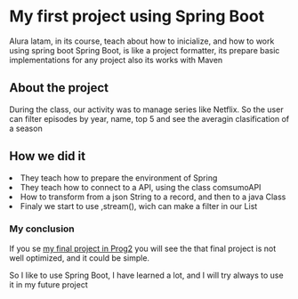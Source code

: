<h1>My first project using Spring Boot</h1>
<p>Alura latam, in its course, teach about how to inicialize, and how to work using spring boot
Spring Boot, is like a project formatter, its prepare basic implementations for any project
also its works with Maven</p>
<h2>About the project</h2>
<p>During the class, our activity was to manage series like Netflix. So the user can filter episodes
by year, name, top 5 and see the averagin clasification of a season</p>
<h2>How we did it</h2>
<lo>
  <li>They teach how to prepare the environment of Spring</li>
  <li>They teach how to connect to a API, using the class comsumoAPI</li>
  <li>How to transform from a json String to a record, and  then to a java Class</li>
  <li>Finaly we start to use ,stream(), wich can make a filter in our List</li>
</lo>
<h3>My conclusion</h3>
<p>If you se <a href="https://github.com/JuManoel/project-minecomercio.git">my final project in Prog2</a>
you will see the that final project is not well optimized, and it could be simple.</p>
<p>So I like to use Spring Boot, I have learned a lot, and I will try always to use it in my future project</p>
